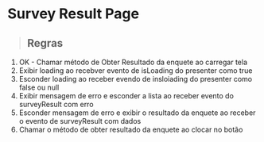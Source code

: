 # Survey Result Page

>## Regras
1. OK - Chamar método de Obter Resultado da enquete ao carregar tela
2. Exibir loading ao recebver evento de isLoading do presenter como true
3. Esconder loading ao receber evendo de insloiading do presenter como false ou null
4. Exibir mensagem de erro e esconder a lista ao receber evento do surveyResult com erro
5. Esconder mensagem de erro e exibir o resultado da enquete ao receber o evento de surveyResult com dados
6. Chamar o método de obter resultado da enquete ao clocar no botão